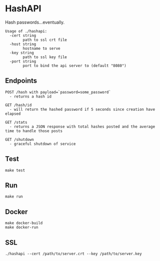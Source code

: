 # HashAPI

Hash passwords...eventually.

```
Usage of ./hashapi:
  -cert string
    	path to ssl crt file
  -host string
    	hostname to serve
  -key string
    	path to ssl key file
  -port string
    	port to bind the api server to (default "8080")
```

## Endpoints

    POST /hash with payload=`password=some_password`
      - returns a hash id

    GET /hash/id
      - will return the hashed password if 5 seconds since creation have elapsed

    GET /stats
      - returns a JSON response with total hashes posted and the average time to handle those posts

    GET /shutdown
      - graceful shutdown of service

## Test

```
make test
```

## Run

```
make run
```

## Docker

```
make docker-build
make docker-run
```

## SSL

```
./hashapi --cert /path/to/server.crt --key /path/to/server.key
```